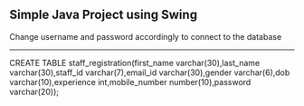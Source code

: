 Simple Java Project using Swing
---------------------------------------------------------------------------------------------------------------
Change username and password accordingly to connect to the database

----------------------------------------------------------------------------------------------------------------

CREATE TABLE staff_registration(first_name varchar(30),last_name varchar(30),staff_id varchar(7),email_id varchar(30),gender varchar(6),dob varchar(10),experience int,mobile_number number(10),password varchar(20));


